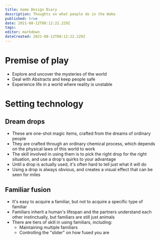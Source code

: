 ```yaml
---
title: Game Design Diary
description: Thoughts on what people do in the Wake
published: true
date: 2021-08-12T08:12:22.229Z
tags: 
editor: markdown
dateCreated: 2021-08-12T08:12:22.229Z
---
```


# Premise of play
* Explore and uncover the mysteries of the world
* Deal with Abstracts and keep people safe
* Experience life in a world where reality is unstable

# Setting technology

## Dream drops

* These are one-shot magic items, crafted from the dreams of ordinary people
* They are crafted through an ordinary chemical process, which depends on the physical laws of this world to work
* The skill involved in using them is to pick the right drop for the right situation, and use a drop's quirks to your advantage
* Until a drop is actually used, it's often hard to tell just what it will do
* Using a drop is always obvious, and creates a visual effect that can be seen for miles

## Familiar fusion

* It's easy to acquire a familiar, but not to acquire a specific type of familiar
* Familiars inherit a human's lifespan and the partners understand each other instinctually, but familiars are still just animals
* There are tiers of skill in using familiars, including:
  * Maintaining multiple familiars
  * Controlling the "slider" on how fused you are
